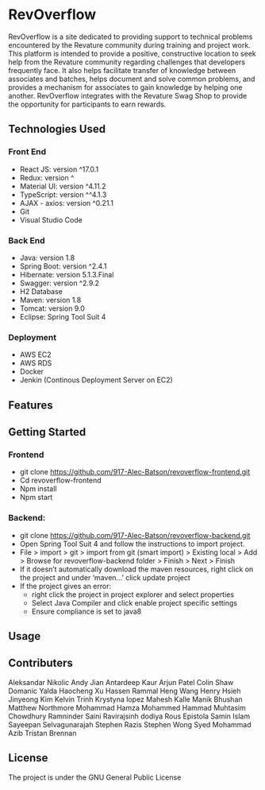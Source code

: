 # RevOverflow

RevOverflow is a site dedicated to providing support to technical problems encountered by the Revature community during training and project work. This platform is intended to provide a positive, constructive location to seek help from the Revature community regarding challenges that developers frequently face. It also helps facilitate transfer of knowledge between associates and batches, helps document and solve common problems, and provides a mechanism for associates to gain knowledge by helping one another. RevOverflow integrates with the Revature Swag Shop to provide the opportunity for participants to earn rewards.

## Technologies Used

### Front End
- React JS: version ^17.0.1
- Redux: version ^
- Material UI: version ^4.11.2
- TypeScript: version ^^4.1.3
- AJAX - axios: version ^0.21.1
- Git
- Visual Studio Code

### Back End
- Java: version 1.8
- Spring Boot: version ^2.4.1
- Hibernate: version 5.1.3.Final
- Swagger: version ^2.9.2
- H2 Database
- Maven: version 1.8
- Tomcat: version 9.0
- Eclipse: Spring Tool Suit 4

### Deployment
- AWS EC2
- AWS RDS
- Docker
- Jenkin (Continous Deployment Server on EC2)

## Features

## Getting Started

### Frontend
- git clone https://github.com/917-Alec-Batson/revoverflow-frontend.git
- Cd revoverflow-frontend
- Npm install
- Npm start 

### Backend:
- git clone https://github.com/917-Alec-Batson/revoverflow-backend.git
- Open Spring Tool Suit 4 and follow the instructions to import project.
- File > import > git > import from git (smart import) > Existing local > Add > Browse for revoverflow-backend folder > Finish > Next > Finish
- If it doesn’t automatically download the maven resources, right click on the project and under ‘maven…’ click update project
- If the project gives an error:
    - right click the project in project explorer and select properties
    - Select Java Compiler and click enable project specific settings
    - Ensure compliance is set to java8


## Usage

## Contributers
Aleksandar Nikolic
Andy Jian
Antardeep Kaur
Arjun Patel
Colin Shaw
Domanic Yalda
Haocheng Xu
Hassen Rammal
Heng Wang
Henry Hsieh
Jinyeong Kim
Kelvin Trinh
Krystyna lopez
Mahesh Kalle
Manik Bhushan
Matthew Northmore
Mohammad Hamza
Mohammed Hammad
Muhtasim Chowdhury
Ramninder Saini
Ravirajsinh dodiya
Rous Epistola
Samin Islam
Sayeepan Selvagunarajah
Stephen Razis
Stephen Wong
Syed Mohammad Azib
Tristan Brennan


## License

The project is under the GNU General Public License
